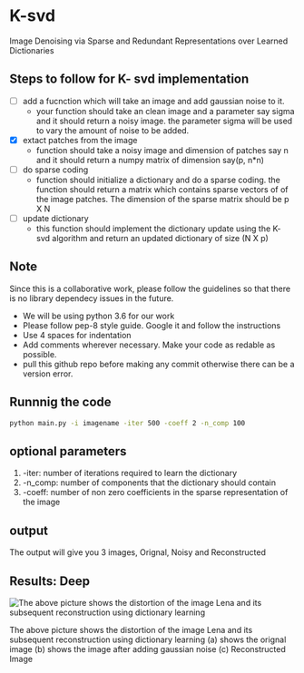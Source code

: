 # K-svd
Image Denoising via Sparse and Redundant Representations over Learned Dictionaries


## Steps to follow for K- svd implementation
- [ ] add a fucnction which will take an image and add gaussian noise to it.
	* your function should take an clean image and a parameter say sigma and it should return a noisy image. the parameter sigma 
	will be used to vary the amount of noise to be added.
- [x] extact patches from the image
	* function should take a noisy image and dimension of patches say n and it should return a numpy matrix of dimension say(p, n*n)
- [ ] do sparse coding
	* function should initialize a dictionary and do a sparse coding. the function should return a matrix which contains sparse vectors of of the image patches. The dimension of the sparse matrix should be p X N
- [ ] update dictionary
	* this function should implement the dictionary update using the K- svd algorithm and return an updated dictionary of size 
	(N X p)

## Note 
Since this is a collaborative work, please follow the guidelines so that there is no library dependecy issues in the future.
 
* We will be using python 3.6 for our work
* Please follow pep-8 style guide. Google it and follow the instructions
* Use 4 spaces for indentation
* Add comments wherever necessary. Make your code as redable as possible.
* pull this github repo before making any commit otherwise there can be a version error.

## Runnnig the code
``` bash
python main.py -i imagename -iter 500 -coeff 2 -n_comp 100
```
## optional parameters

1. -iter: number of iterations required to learn the dictionary
2. -n_comp: number of components that the dictionary should contain
3. -coeff: number of non zero coefficients in the sparse representation of the image

## output

The output will give you 3 images, Orignal, Noisy and Reconstructed

## Results: Deep

![The above picture shows the distortion of the image Lena and its subsequent reconstruction using dictionary learning](Images/denoising.png)

The above picture shows the distortion of the image Lena and its subsequent reconstruction using dictionary learning
(a) shows the orignal image (b) shows the image after adding gaussian noise (c) Reconstructed Image



